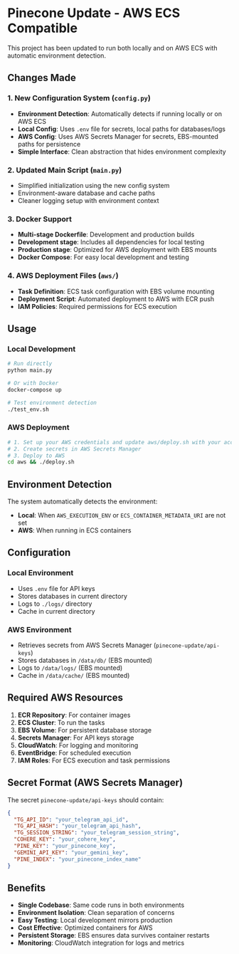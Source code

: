# Pinecone Update - AWS ECS Compatible

This project has been updated to run both locally and on AWS ECS with automatic environment detection.

## Changes Made

### 1. New Configuration System (`config.py`)
- **Environment Detection**: Automatically detects if running locally or on AWS ECS
- **Local Config**: Uses `.env` file for secrets, local paths for databases/logs
- **AWS Config**: Uses AWS Secrets Manager for secrets, EBS-mounted paths for persistence
- **Simple Interface**: Clean abstraction that hides environment complexity

### 2. Updated Main Script (`main.py`)
- Simplified initialization using the new config system
- Environment-aware database and cache paths
- Cleaner logging setup with environment context

### 3. Docker Support
- **Multi-stage Dockerfile**: Development and production builds
- **Development stage**: Includes all dependencies for local testing
- **Production stage**: Optimized for AWS deployment with EBS mounts
- **Docker Compose**: For easy local development and testing

### 4. AWS Deployment Files (`aws/`)
- **Task Definition**: ECS task configuration with EBS volume mounting
- **Deployment Script**: Automated deployment to AWS with ECR push
- **IAM Policies**: Required permissions for ECS execution

## Usage

### Local Development
```bash
# Run directly
python main.py

# Or with Docker
docker-compose up

# Test environment detection
./test_env.sh
```

### AWS Deployment
```bash
# 1. Set up your AWS credentials and update aws/deploy.sh with your account details
# 2. Create secrets in AWS Secrets Manager
# 3. Deploy to AWS
cd aws && ./deploy.sh
```

## Environment Detection

The system automatically detects the environment:
- **Local**: When `AWS_EXECUTION_ENV` or `ECS_CONTAINER_METADATA_URI` are not set
- **AWS**: When running in ECS containers

## Configuration

### Local Environment
- Uses `.env` file for API keys
- Stores databases in current directory
- Logs to `./logs/` directory
- Cache in current directory

### AWS Environment
- Retrieves secrets from AWS Secrets Manager (`pinecone-update/api-keys`)
- Stores databases in `/data/db/` (EBS mounted)
- Logs to `/data/logs/` (EBS mounted)
- Cache in `/data/cache/` (EBS mounted)

## Required AWS Resources

1. **ECR Repository**: For container images
2. **ECS Cluster**: To run the tasks
3. **EBS Volume**: For persistent database storage
4. **Secrets Manager**: For API keys storage
5. **CloudWatch**: For logging and monitoring
6. **EventBridge**: For scheduled execution
7. **IAM Roles**: For ECS execution and task permissions

## Secret Format (AWS Secrets Manager)

The secret `pinecone-update/api-keys` should contain:
```json
{
  "TG_API_ID": "your_telegram_api_id",
  "TG_API_HASH": "your_telegram_api_hash", 
  "TG_SESSION_STRING": "your_telegram_session_string",
  "COHERE_KEY": "your_cohere_key",
  "PINE_KEY": "your_pinecone_key",
  "GEMINI_API_KEY": "your_gemini_key",
  "PINE_INDEX": "your_pinecone_index_name"
}
```

## Benefits

- **Single Codebase**: Same code runs in both environments
- **Environment Isolation**: Clean separation of concerns
- **Easy Testing**: Local development mirrors production
- **Cost Effective**: Optimized containers for AWS
- **Persistent Storage**: EBS ensures data survives container restarts
- **Monitoring**: CloudWatch integration for logs and metrics
